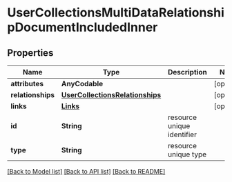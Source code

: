 # UserCollectionsMultiDataRelationshipDocumentIncludedInner

## Properties
Name | Type | Description | Notes
------------ | ------------- | ------------- | -------------
**attributes** | **AnyCodable** |  | [optional] 
**relationships** | [**UserCollectionsRelationships**](UserCollectionsRelationships.md) |  | [optional] 
**links** | [**Links**](Links.md) |  | [optional] 
**id** | **String** | resource unique identifier | 
**type** | **String** | resource unique type | 

[[Back to Model list]](../README.md#documentation-for-models) [[Back to API list]](../README.md#documentation-for-api-endpoints) [[Back to README]](../README.md)


